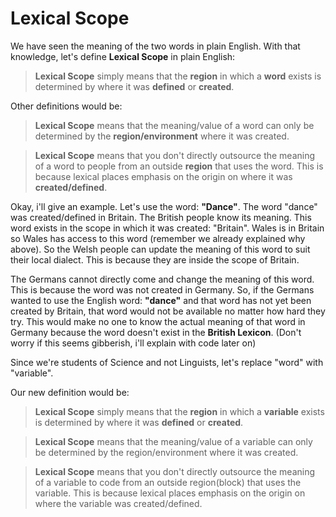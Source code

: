 # Lexical Scope
We have seen the meaning of the two words in plain English.
With that knowledge, let's define **Lexical Scope** in plain English:

>**Lexical Scope** simply means that the **region** in which a **word** exists is determined by where it was **defined** or **created**.

Other definitions would be:

> **Lexical Scope** means that the meaning/value of a word can only be determined by the **region/environment** where it was created.

> **Lexical Scope** means that you don't directly outsource the meaning of a word to people from an outside **region** that uses the word. This is because lexical places emphasis on the origin on where it was **created/defined**.

Okay, i'll give an example.
Let's use the word: **"Dance"**.
The word "dance" was created/defined in Britain. The British people know its meaning. This word exists in the scope in which it was created: "Britain". Wales is in Britain so Wales has access to this word (remember we already explained why above). So the Welsh people can update the meaning of this word to suit their local dialect. This is because they are inside the scope of Britain.

The Germans cannot directly come and change the meaning of this word. This is because the word was not created in Germany. So, if the Germans wanted to use the English word: **"dance"** and that word has not yet been created by Britain, that word would not be available no matter how hard they try. This would make no one to know the actual meaning of that word in Germany because the word doesn't exist in the **British Lexicon**. (Don't worry if this seems gibberish, i'll explain with code later on)

Since we're students of Science and not Linguists, let's replace "word" with "variable".

Our new definition would be:

> **Lexical Scope** simply means that the **region** in which a **variable** exists is determined by where it was **defined** or **created**. 

> **Lexical Scope** means that the meaning/value of a variable can only be determined by the region/environment where it was created.

> **Lexical Scope** means that you don't directly outsource the meaning of a variable to code from an outside region(block) that uses the variable. This is because lexical places emphasis on the origin on where the variable was created/defined.



